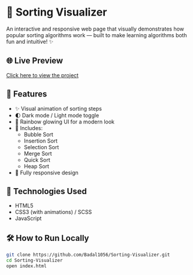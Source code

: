 # 🧠 Sorting Visualizer

An interactive and responsive web page that visually demonstrates how popular sorting algorithms work — built to make learning algorithms both fun and intuitive! ✨

## 🌐 Live Preview
[Click here to view the project](https://Badal1056.github.io/Sorting-Visualizer)

## 📌 Features

- ✨ Visual animation of sorting steps
- 🌓 Dark mode / Light mode toggle
- 🌈 Rainbow glowing UI for a modern look
- 🧩 Includes:
  - Bubble Sort
  - Insertion Sort
  - Selection Sort
  - Merge Sort
  - Quick Sort
  - Heap Sort
- 📱 Fully responsive design

## 🚀 Technologies Used

- HTML5
- CSS3 (with animations) / SCSS
- JavaScript

## 🛠️ How to Run Locally

```bash
git clone https://github.com/Badal1056/Sorting-Visualizer.git
cd Sorting-Visualizer
open index.html
